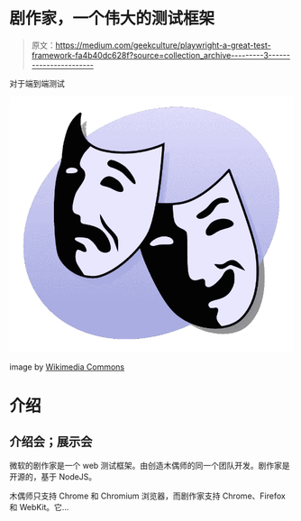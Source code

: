 # 剧作家，一个伟大的测试框架

> 原文：<https://medium.com/geekculture/playwright-a-great-test-framework-fa4b40dc628f?source=collection_archive---------3----------------------->

对于端到端测试

![](img/8450f71ac63b8201a66c539c41b8ca2f.png)

image by [Wikimedia Commons](https://commons.wikimedia.org/wiki/File:P_culture.svg#file)

# 介绍

## 介绍会；展示会

微软的剧作家是一个 web 测试框架。由创造木偶师的同一个团队开发。剧作家是开源的，基于 NodeJS。

木偶师只支持 Chrome 和 Chromium 浏览器，而剧作家支持 Chrome、Firefox 和 WebKit。它…